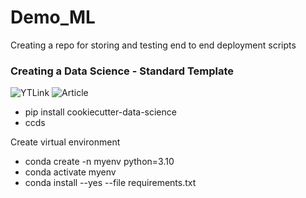 # Demo_ML
Creating a repo for storing and testing end to end deployment scripts


### Creating a Data Science - Standard Template 
![YTLink](https://www.youtube.com/watch?v=mpk4Q5feWaw)
![Article](https://clickup.pxf.io/ana61R)

* pip install cookiecutter-data-science
* ccds 

Create virtual environment 
* conda create -n myenv python=3.10
* conda activate myenv
* conda install --yes --file requirements.txt


